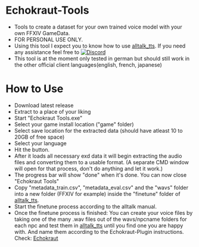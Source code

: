 # Echokraut-Tools
* Tools to create a dataset for your own trained voice model with your own FFXIV GameData.
* FOR PERSONAL USE ONLY.
* Using this tool I expect you to know how to use [alltalk_tts](https://github.com/erew123/alltalk_tts/tree/alltalkbeta). If you need any assistance feel free to [![Discord](https://img.shields.io/badge/Join-Discord-blue)](https://discord.gg/5gesjDfDBr)
* This tool is at the moment only tested in german but should still work in the other official client languages(english, french, japanese)

# How to Use
* Download latest release
* Extract to a place of your liking
* Start "Echokraut Tools.exe"
* Select your game install location ("game" folder)
* Select save location for the extracted data (should have atleast 10 to 20GB of free space)
* Select your language
* Hit the button.
* After it loads all necessary exd data it will begin extracting the audio files and converting them to a usable format. (A separate CMD window will open for that process, don't do anything and let it work.)
* The progress bar will show "done" when it's done. You can now close "Echokraut Tools"
* Copy "metadata_train.csv", "metadata_eval.csv" and the "wavs" folder into a new folder (FFXIV for example) inside the "finetune" folder of [alltalk_tts](https://github.com/erew123/alltalk_tts/tree/alltalkbeta).
* Start the finetune process according to the alltalk manual.
* Once the finetune process is finished: You can create your voice files by taking one of the many .wav files out of the wavs/npcname folders for each npc and test them in [alltalk_tts](https://github.com/erew123/alltalk_tts/tree/alltalkbeta) until you find one you are happy with. And name them according to the Echokraut-Plugin instructions. Check: [Echokraut](https://github.com/RenNagasaki/Echokraut)
